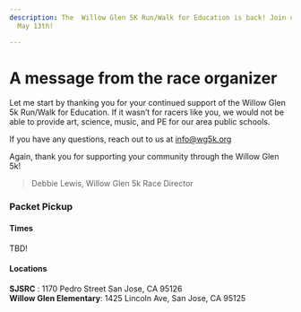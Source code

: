 ```yaml
---
description: The  Willow Glen 5K Run/Walk for Education is back! Join us Saturday,
  May 13th!

---
```

# A message from the race organizer

Let me start by thanking you for your continued support of the Willow Glen 5k Run/Walk for Education. If it wasn’t for racers like you, we would not be able to provide art, science, music, and PE for our area public schools.

If you have any questions, reach out to us at [info@wg5k.org](mailto:info@wg5k.org)

Again, thank you for supporting your community through the Willow Glen 5k!

> Debbie Lewis, Willow Glen 5k Race Director

### Packet Pickup

#### Times

TBD!

#### Locations

**SJSRC** : 1170 Pedro Street San Jose, CA 95126  
**Willow Glen Elementary**: 1425 Lincoln Ave, San Jose, CA 95125